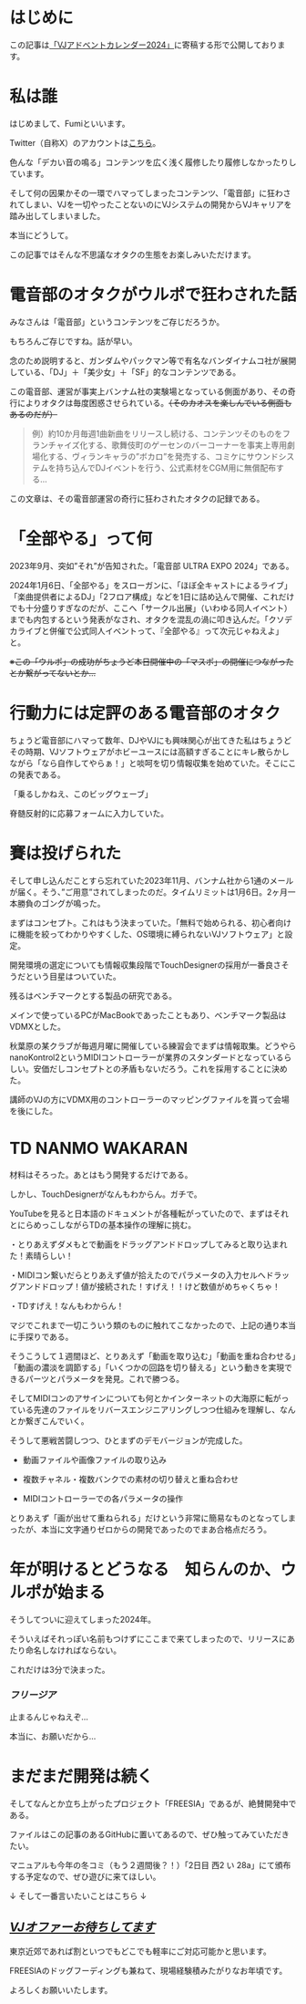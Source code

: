 # はじめに

この記事は[「VJアドベントカレンダー2024」](https://adventar.org/calendars/9943)に寄稿する形で公開しております。

# 私は誰

はじめまして、Fumiといいます。

Twitter（自称X）のアカウントは[こちら](https://x.com/sunpower92)。

色んな「デカい音の鳴る」コンテンツを広く浅く履修したり履修しなかったりしています。

そして何の因果かその一環でハマってしまったコンテンツ、「電音部」に狂わされてしまい、VJを一切やったことないのにVJシステムの開発からVJキャリアを踏み出してしまいました。

本当にどうして。

この記事ではそんな不思議なオタクの生態をお楽しみいただけます。

# 電音部のオタクがウルポで狂わされた話

みなさんは「電音部」というコンテンツをご存じだろうか。

もちろんご存じですね。話が早い。

念のため説明すると、ガンダムやパックマン等で有名なバンダイナムコ社が展開している、「DJ」＋「美少女」＋「SF」的なコンテンツである。

この電音部、運営が事実上バンナム社の実験場となっている側面があり、その奇行によりオタクは毎度困惑させられている。~~（そのカオスを楽しんでいる側面もあるのだが）~~

> 例）約10か月毎週1曲新曲をリリースし続ける、コンテンツそのものをフランチャイズ化する、歌舞伎町のゲーセンのバーコーナーを事実上専用劇場化する、ヴィランキャラの”ボカロ”を発売する、コミケにサウンドシステムを持ち込んでDJイベントを行う、公式素材をCGM用に無償配布する…

この文章は、その電音部運営の奇行に狂わされたオタクの記録である。

# 「全部やる」って何

2023年9月、突如”それ”が告知された。「電音部 ULTRA EXPO 2024」である。

2024年1月6日、「全部やる」をスローガンに、「ほぼ全キャストによるライブ」「楽曲提供者によるDJ」「2フロア構成」などを1日に詰め込んで開催、これだけでも十分盛りすぎなのだが、ここへ「サークル出展」（いわゆる同人イベント）までも内包するという発表がなされ、オタクを混乱の渦に叩き込んだ。「クソデカライブと併催で公式同人イベントって、『全部やる』って次元じゃねえよ」と。

~~※この「ウルポ」の成功がちょうど本日開催中の「マスポ」の開催につながったとか繋がってないとか…~~

# 行動力には定評のある電音部のオタク

 ちょうど電音部にハマって数年、DJやVJにも興味関心が出てきた私はちょうどその時期、VJソフトウェアがホビーユースには高額すぎることにキレ散らかしながら「なら自作してやらぁ！」と啖呵を切り情報収集を始めていた。そこにこの発表である。

「乗るしかねえ、このビッグウェーブ」

脊髄反射的に応募フォームに入力していた。

# 賽は投げられた

そして申し込んだことすら忘れていた2023年11月、バンナム社から1通のメールが届く。そう、”ご用意”されてしまったのだ。タイムリミットは1月6日。2ヶ月一本勝負のゴングが鳴った。

まずはコンセプト。これはもう決まっていた。「無料で始められる、初心者向けに機能を絞ってわかりやすくした、OS環境に縛られないVJソフトウェア」と設定。

開発環境の選定についても情報収集段階でTouchDesignerの採用が一番良さそうだという目星はついていた。

残るはベンチマークとする製品の研究である。

メインで使っているPCがMacBookであったこともあり、ベンチマーク製品はVDMXとした。

秋葉原の某クラブが毎週月曜に開催している練習会でまずは情報取集。どうやらnanoKontrol2というMIDIコントローラーが業界のスタンダードとなっているらしい。安価だしコンセプトとの矛盾もないだろう。これを採用することに決めた。

講師のVJの方にVDMX用のコントローラーのマッピングファイルを貰って会場を後にした。

# TD NANMO WAKARAN

材料はそろった。あとはもう開発するだけである。

しかし、TouchDesignerがなんもわからん。ガチで。

YouTubeを見ると日本語のドキュメントが各種転がっていたので、まずはそれとにらめっこしながらTDの基本操作の理解に挑む。

・とりあえずダメもとで動画をドラッグアンドドロップしてみると取り込まれた！素晴らしい！

・MIDIコン繋いだらとりあえず値が拾えたのでパラメータの入力セルへドラッグアンドドロップ！値が接続された！すげえ！！けど数値がめちゃくちゃ！

・TDすげえ！なんもわからん！

マジでこれまで一切こういう類のものに触れてこなかったので、上記の通り本当に手探りである。

そうこうして１週間ほど、とりあえず「動画を取り込む」「動画を重ね合わせる」「動画の濃淡を調節する」「いくつかの回路を切り替える」という動きを実現できるパーツとパラメータを発見。これで勝つる。

そしてMIDIコンのアサインについても何とかインターネットの大海原に転がっている先達のファイルをリバースエンジニアリングしつつ仕組みを理解し、なんとか繋ぎこんでいく。

そうして悪戦苦闘しつつ、ひとまずのデモバージョンが完成した。

- 動画ファイルや画像ファイルの取り込み

- 複数チャネル・複数バンクでの素材の切り替えと重ね合わせ

- MIDIコントローラーでの各パラメータの操作

とりあえず「画が出せて重ねられる」だけという非常に簡易なものとなってしまったが、本当に文字通りゼロからの開発であったのでまあ合格点だろう。

# 年が明けるとどうなる　知らんのか、ウルポが始まる

そうしてついに迎えてしまった2024年。

そういえばそれっぽい名前もつけずにここまで来てしまったので、リリースにあたり命名しなければならない。

これだけは3分で決まった。

### *フリージア*

止まるんじゃねえぞ…

本当に、お願いだから…

# まだまだ開発は続く

そしてなんとか立ち上がったプロジェクト「FREESIA」であるが、絶賛開発中である。

ファイルはこの記事のあるGitHubに置いてあるので、ぜひ触ってみていただきたい。

マニュアルも今年の冬コミ（もう２週間後？！）「2日目 西2 い 28a」にて頒布する予定なので、ぜひ遊びに来てほしい。

↓ そして一番言いたいことはこちら ↓

## **<u>*VJオファーお待ちしてます*</u>**

東京近郊であれば割といつでもどこでも軽率にご対応可能かと思います。

FREESIAのドッグフーディングも兼ねて、現場経験積みたがりなお年頃です。

よろしくお願いいたします。
